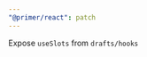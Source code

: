 ```yaml
---
"@primer/react": patch
---
```


Expose `useSlots` from `drafts/hooks`

<!-- Changed components: _none_ -->
